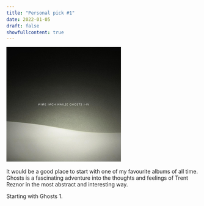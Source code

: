 ```yaml
---
title: "Personal pick #1"
date: 2022-01-05
draft: false
showfullcontent: true
---
```


![Mike](/Nine_Inch_Nails_-_Ghosts_I-IV.png 'Ghosts_1-4')

It would be a good place to start with one of my favourite albums of all time. Ghosts is a fascinating adventure into the thoughts and feelings of Trent Reznor in the most abstract and interesting way.

Starting with Ghosts 1.
